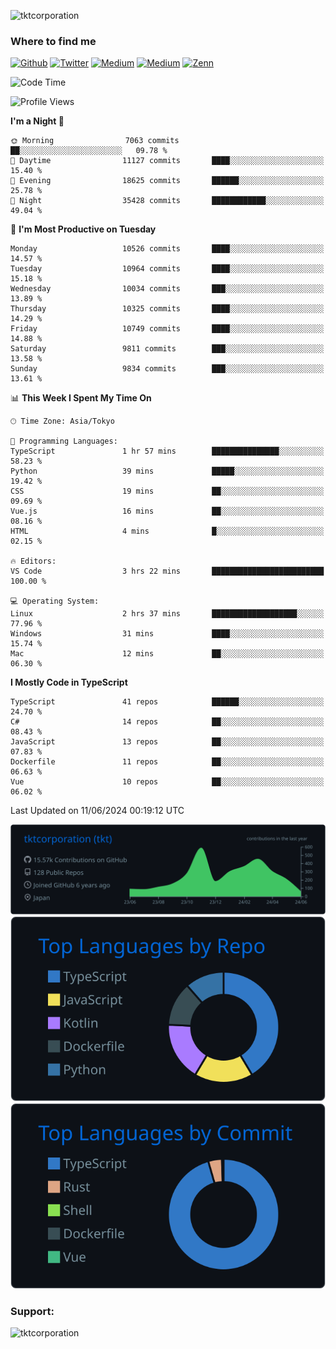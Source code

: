 <p align="left"> <img src="https://komarev.com/ghpvc/?username=tktcorporation&label=Profile%20views&color=0e75b6&style=flat" alt="tktcorporation" /> </p>

<h3>Where to find me</h3>
<p>
<a href="https://github.com/tktcorporation" target="_blank"><img alt="Github" src="https://img.shields.io/badge/GitHub-%2312100E.svg?&style=for-the-badge&logo=Github&logoColor=white" /></a>
<a href="https://twitter.com/tktcorporation" target="_blank"><img alt="Twitter" src="https://img.shields.io/badge/twitter-%231DA1F2.svg?&style=for-the-badge&logo=twitter&logoColor=white" /></a>
<a href="https://www.linkedin.com/in/tktcorporation" target="_blank"><img alt="Medium" src="https://img.shields.io/badge/linkdin-0a66c2.svg?&style=for-the-badge&logo=linkedin&logoColor=white" /></a>
<a href="https://qiita.com/tktcorporation" target="_blank"><img alt="Medium" src="https://img.shields.io/badge/qiita-55C500.svg?&style=for-the-badge&logo=qiita&logoColor=white" /></a>
<a href="https://zenn.dev/tktcorporation" target="_blank"><img alt="Zenn" src="https://img.shields.io/badge/Zenn-3EA8FF.svg?&style=for-the-badge&logo=Zenn&logoColor=white" /></a>
</p>
  
<!--START_SECTION:waka-->
![Code Time](http://img.shields.io/badge/Code%20Time-1%2C567%20hrs%2058%20mins-blue)

![Profile Views](http://img.shields.io/badge/Profile%20Views-0-blue)

**I'm a Night 🦉** 

```text
🌞 Morning                7063 commits        ██░░░░░░░░░░░░░░░░░░░░░░░   09.78 % 
🌆 Daytime                11127 commits       ████░░░░░░░░░░░░░░░░░░░░░   15.40 % 
🌃 Evening                18625 commits       ██████░░░░░░░░░░░░░░░░░░░   25.78 % 
🌙 Night                  35428 commits       ████████████░░░░░░░░░░░░░   49.04 % 
```
📅 **I'm Most Productive on Tuesday** 

```text
Monday                   10526 commits       ████░░░░░░░░░░░░░░░░░░░░░   14.57 % 
Tuesday                  10964 commits       ████░░░░░░░░░░░░░░░░░░░░░   15.18 % 
Wednesday                10034 commits       ███░░░░░░░░░░░░░░░░░░░░░░   13.89 % 
Thursday                 10325 commits       ████░░░░░░░░░░░░░░░░░░░░░   14.29 % 
Friday                   10749 commits       ████░░░░░░░░░░░░░░░░░░░░░   14.88 % 
Saturday                 9811 commits        ███░░░░░░░░░░░░░░░░░░░░░░   13.58 % 
Sunday                   9834 commits        ███░░░░░░░░░░░░░░░░░░░░░░   13.61 % 
```


📊 **This Week I Spent My Time On** 

```text
🕑︎ Time Zone: Asia/Tokyo

💬 Programming Languages: 
TypeScript               1 hr 57 mins        ███████████████░░░░░░░░░░   58.23 % 
Python                   39 mins             █████░░░░░░░░░░░░░░░░░░░░   19.42 % 
CSS                      19 mins             ██░░░░░░░░░░░░░░░░░░░░░░░   09.69 % 
Vue.js                   16 mins             ██░░░░░░░░░░░░░░░░░░░░░░░   08.16 % 
HTML                     4 mins              █░░░░░░░░░░░░░░░░░░░░░░░░   02.15 % 

🔥 Editors: 
VS Code                  3 hrs 22 mins       █████████████████████████   100.00 % 

💻 Operating System: 
Linux                    2 hrs 37 mins       ███████████████████░░░░░░   77.96 % 
Windows                  31 mins             ████░░░░░░░░░░░░░░░░░░░░░   15.74 % 
Mac                      12 mins             ██░░░░░░░░░░░░░░░░░░░░░░░   06.30 % 
```

**I Mostly Code in TypeScript** 

```text
TypeScript               41 repos            ██████░░░░░░░░░░░░░░░░░░░   24.70 % 
C#                       14 repos            ██░░░░░░░░░░░░░░░░░░░░░░░   08.43 % 
JavaScript               13 repos            ██░░░░░░░░░░░░░░░░░░░░░░░   07.83 % 
Dockerfile               11 repos            ██░░░░░░░░░░░░░░░░░░░░░░░   06.63 % 
Vue                      10 repos            ██░░░░░░░░░░░░░░░░░░░░░░░   06.02 % 
```




 Last Updated on 11/06/2024 00:19:12 UTC
<!--END_SECTION:waka-->

[![](https://raw.githubusercontent.com/tktcorporation/tktcorporation/master/profile-summary-card-output/github_dark/0-profile-details.svg)](https://github.com/vn7n24fzkq/github-profile-summary-cards)
[![](https://raw.githubusercontent.com/tktcorporation/tktcorporation/master/profile-summary-card-output/github_dark/1-repos-per-language.svg)](https://github.com/vn7n24fzkq/github-profile-summary-cards) [![](https://raw.githubusercontent.com/tktcorporation/tktcorporation/master/profile-summary-card-output/github_dark/2-most-commit-language.svg)](https://github.com/vn7n24fzkq/github-profile-summary-cards)

<h3 align="left">Support:</h3>
<p><a href="https://www.buymeacoffee.com/tktcorporation"> <img align="left" src="https://cdn.buymeacoffee.com/buttons/v2/default-yellow.png" height="50" width="210" alt="tktcorporation" /></a></p><br><br>
